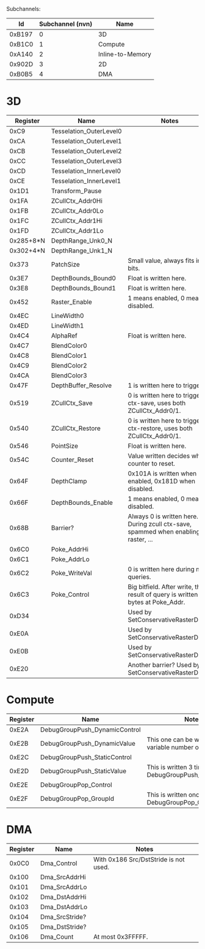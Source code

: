 Subchannels:

| Id     | Subchannel (nvn) | Name             |
| ------ | ---------------- | ---------------- |
| 0xB197 | 0                | 3D               |
| 0xB1C0 | 1                | Compute          |
| 0xA140 | 2                | Inline-to-Memory |
| 0x902D | 3                | 2D               |
| 0xB0B5 | 4                | DMA              |

# 3D

| Register   | Name                     | Notes                                                                               |
| ---------- | ------------------------ | ----------------------------------------------------------------------------------- |
| 0xC9       | Tesselation\_OuterLevel0 |                                                                                     |
| 0xCA       | Tesselation\_OuterLevel1 |                                                                                     |
| 0xCB       | Tesselation\_OuterLevel2 |                                                                                     |
| 0xCC       | Tesselation\_OuterLevel3 |                                                                                     |
| 0xCD       | Tesselation\_InnerLevel0 |                                                                                     |
| 0xCE       | Tesselation\_InnerLevel1 |                                                                                     |
| 0x1D1      | Transform\_Pause         |                                                                                     |
| 0x1FA      | ZCullCtx\_Addr0Hi        |                                                                                     |
| 0x1FB      | ZCullCtx\_Addr0Lo        |                                                                                     |
| 0x1FC      | ZCullCtx\_Addr1Hi        |                                                                                     |
| 0x1FD      | ZCullCtx\_Addr1Lo        |                                                                                     |
| 0x285+8\*N | DepthRange\_Unk0\_N      |                                                                                     |
| 0x302+4\*N | DepthRange\_Unk1\_N      |                                                                                     |
| 0x373      | PatchSize                | Small value, always fits in 12 bits.                                                |
| 0x3E7      | DepthBounds\_Bound0      | Float is written here.                                                              |
| 0x3E8      | DepthBounds\_Bound1      | Float is written here.                                                              |
| 0x452      | Raster\_Enable           | 1 means enabled, 0 means disabled.                                                  |
| 0x4EC      | LineWidth0               |                                                                                     |
| 0x4ED      | LineWidth1               |                                                                                     |
| 0x4C4      | AlphaRef                 | Float is written here.                                                              |
| 0x4C7      | BlendColor0              |                                                                                     |
| 0x4C8      | BlendColor1              |                                                                                     |
| 0x4C9      | BlendColor2              |                                                                                     |
| 0x4CA      | BlendColor3              |                                                                                     |
| 0x47F      | DepthBuffer\_Resolve     | 1 is written here to trigger.                                                       |
| 0x519      | ZCullCtx\_Save           | 0 is written here to trigger ctx-save, uses both ZCullCtx\_Addr0/1.                 |
| 0x540      | ZCullCtx\_Restore        | 0 is written here to trigger ctx-restore, uses both ZCullCtx\_Addr0/1.              |
| 0x546      | PointSize                | Float is written here.                                                              |
| 0x54C      | Counter\_Reset           | Value written decides which counter to reset.                                       |
| 0x64F      | DepthClamp               | 0x101A is written when enabled, 0x181D when disabled.                               |
| 0x66F      | DepthBounds\_Enable      | 1 means enabled, 0 means disabled.                                                  |
| 0x68B      | Barrier?                 | Always 0 is written here. During zcull ctx-save, spammed when enabling raster, ...  |
| 0x6C0      | Poke\_AddrHi             |                                                                                     |
| 0x6C1      | Poke\_AddrLo             |                                                                                     |
| 0x6C2      | Poke\_WriteVal           | 0 is written here during most queries.                                              |
| 0x6C3      | Poke\_Control            | Big bitfield. After write, the result of query is written to 4 bytes at Poke\_Addr. |
| 0xD34      |                          | Used by SetConservativeRasterDilate.                                                |
| 0xE0A      |                          | Used by SetConservativeRasterDilate.                                                |
| 0xE0B      |                          | Used by SetConservativeRasterDilate.                                                |
| 0xE20      |                          | Another barrier? Used by SetConservativeRasterDilate.                               |

# Compute

| Register | Name                           | Notes                                                        |
| -------- | ------------------------------ | ------------------------------------------------------------ |
| 0xE2A    | DebugGroupPush\_DynamicControl |                                                              |
| 0xE2B    | DebugGroupPush\_DynamicValue   | This one can be written a variable number of times.          |
| 0xE2C    | DebugGroupPush\_StaticControl  |                                                              |
| 0xE2D    | DebugGroupPush\_StaticValue    | This is written 3 times after DebugGroupPush\_StaticControl. |
| 0xE2E    | DebugGroupPop\_Control         |                                                              |
| 0xE2F    | DebugGroupPop\_GroupId         | This is written once after DebugGroupPop\_Control.           |

# DMA

| Register | Name            | Notes                                 |
| -------- | --------------- | ------------------------------------- |
| 0x0C0    | Dma\_Control    | With 0x186 Src/DstStride is not used. |
| 0x100    | Dma\_SrcAddrHi  |                                       |
| 0x101    | Dma\_SrcAddrLo  |                                       |
| 0x102    | Dma\_DstAddrHi  |                                       |
| 0x103    | Dma\_DstAddrLo  |                                       |
| 0x104    | Dma\_SrcStride? |                                       |
| 0x105    | Dma\_DstStride? |                                       |
| 0x106    | Dma\_Count      | At most 0x3FFFFF.                     |
